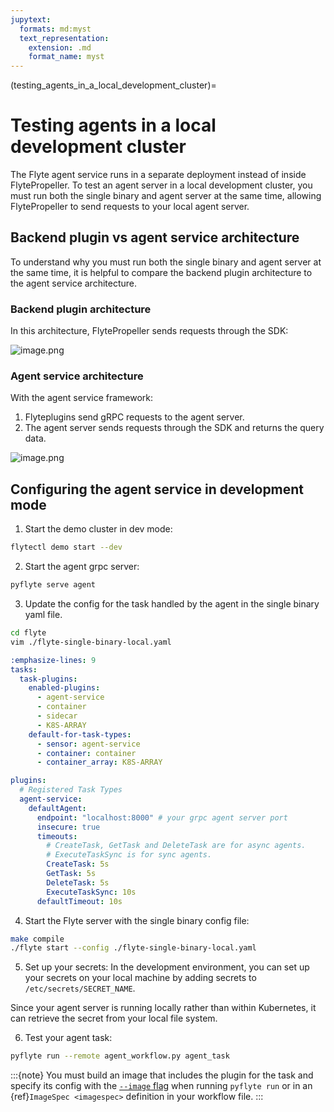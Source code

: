 ```yaml
---
jupytext:
  formats: md:myst
  text_representation:
    extension: .md
    format_name: myst
---
```


(testing_agents_in_a_local_development_cluster)=
# Testing agents in a local development cluster

The Flyte agent service runs in a separate deployment instead of inside FlytePropeller. To test an agent server in a local development cluster, you must run both the single binary and agent server at the same time, allowing FlytePropeller to send requests to your local agent server.

## Backend plugin vs agent service architecture

To understand why you must run both the single binary and agent server at the same time, it is helpful to compare the backend plugin architecture to the agent service architecture.

### Backend plugin architecture

In this architecture, FlytePropeller sends requests through the SDK:

![image.png](https://raw.githubusercontent.com/flyteorg/static-resources/main/flyte/concepts/agents/plugin_life_cycle.png)

### Agent service architecture

With the agent service framework:
1. Flyteplugins send gRPC requests to the agent server.
2. The agent server sends requests through the SDK and returns the query data.

![image.png](https://raw.githubusercontent.com/flyteorg/static-resources/main/flyte/concepts/agents/async_agent_life_cycle.png)

## Configuring the agent service in development mode

1. Start the demo cluster in dev mode:
```bash
flytectl demo start --dev
```

2. Start the agent grpc server:
```bash
pyflyte serve agent
```

3. Update the config for the task handled by the agent in the single binary yaml file.
```bash
cd flyte
vim ./flyte-single-binary-local.yaml
```

```yaml
:emphasize-lines: 9
tasks:
  task-plugins:
    enabled-plugins:
      - agent-service
      - container
      - sidecar
      - K8S-ARRAY
    default-for-task-types:
      - sensor: agent-service
      - container: container
      - container_array: K8S-ARRAY
```
```yaml
plugins:
  # Registered Task Types
  agent-service:
    defaultAgent:
      endpoint: "localhost:8000" # your grpc agent server port
      insecure: true
      timeouts:
        # CreateTask, GetTask and DeleteTask are for async agents.
        # ExecuteTaskSync is for sync agents.
        CreateTask: 5s
        GetTask: 5s
        DeleteTask: 5s
        ExecuteTaskSync: 10s
      defaultTimeout: 10s
```

4. Start the Flyte server with the single binary config file:
```bash
make compile
./flyte start --config ./flyte-single-binary-local.yaml
```

5. Set up your secrets:
In the development environment, you can set up your secrets on your local machine by adding secrets to `/etc/secrets/SECRET_NAME`. 

Since your agent server is running locally rather than within Kubernetes, it can retrieve the secret from your local file system.

6. Test your agent task:
```bash
pyflyte run --remote agent_workflow.py agent_task
```

:::{note}
You must build an image that includes the plugin for the task and specify its config with the [`--image` flag](https://docs.flyte.org/en/latest/api/flytekit/pyflyte.html#cmdoption-pyflyte-run-i) when running `pyflyte run` or in an {ref}`ImageSpec <imagespec>` definition in your workflow file.
:::
